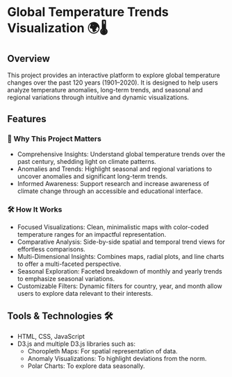# Global Temperature Trends Visualization 🌍🌡️

## Overview
This project provides an interactive platform to explore global temperature changes over the past 120 years (1901–2020). It is designed to help users analyze temperature anomalies, long-term trends, and seasonal and regional variations through intuitive and dynamic visualizations.

## Features

### 🌟 Why This Project Matters
- Comprehensive Insights: Understand global temperature trends over the past century, shedding light on climate patterns.
- Anomalies and Trends: Highlight seasonal and regional variations to uncover anomalies and significant long-term trends.
- Informed Awareness: Support research and increase awareness of climate change through an accessible and educational interface.

### 🛠️ How It Works
- Focused Visualizations: Clean, minimalistic maps with color-coded temperature ranges for an impactful representation.
- Comparative Analysis: Side-by-side spatial and temporal trend views for effortless comparisons.
- Multi-Dimensional Insights: Combines maps, radial plots, and line charts to offer a multi-faceted perspective.
- Seasonal Exploration: Faceted breakdown of monthly and yearly trends to emphasize seasonal variations.
- Customizable Filters: Dynamic filters for country, year, and month allow users to explore data relevant to their interests.

## Tools & Technologies 🛠️
- HTML, CSS, JavaScript
- D3.js and multiple D3.js libraries such as:
  - Choropleth Maps: For spatial representation of data.
  - Anomaly Visualizations: To highlight deviations from the norm.
  - Polar Charts: To explore data seasonally.
